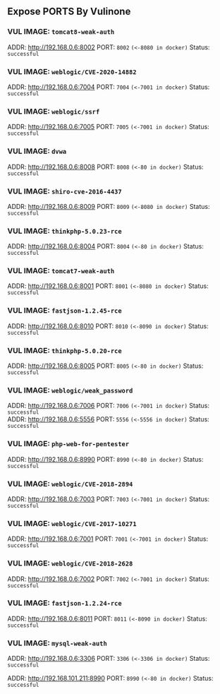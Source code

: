 ## Expose PORTS By Vulinone

### VUL IMAGE: `tomcat8-weak-auth`  
ADDR: <a href="http://192.168.0.6:8002">http://192.168.0.6:8002</a>  PORT: `8002` `(<-8080 in docker)` Status: `successful`  

### VUL IMAGE: `weblogic/CVE-2020-14882`  
ADDR: <a href="http://192.168.0.6:7004">http://192.168.0.6:7004</a>  PORT: `7004` `(<-7001 in docker)` Status: `successful`  

### VUL IMAGE: `weblogic/ssrf`  
ADDR: <a href="http://192.168.0.6:7005">http://192.168.0.6:7005</a>  PORT: `7005` `(<-7001 in docker)` Status: `successful`  

### VUL IMAGE: `dvwa`  
ADDR: <a href="http://192.168.0.6:8008">http://192.168.0.6:8008</a>  PORT: `8008` `(<-80 in docker)` Status: `successful`  

### VUL IMAGE: `shiro-cve-2016-4437`  
ADDR: <a href="http://192.168.0.6:8009">http://192.168.0.6:8009</a>  PORT: `8009` `(<-8080 in docker)` Status: `successful`  

### VUL IMAGE: `thinkphp-5.0.23-rce`  
ADDR: <a href="http://192.168.0.6:8004">http://192.168.0.6:8004</a>  PORT: `8004` `(<-80 in docker)` Status: `successful`  

### VUL IMAGE: `tomcat7-weak-auth`  
ADDR: <a href="http://192.168.0.6:8001">http://192.168.0.6:8001</a>  PORT: `8001` `(<-8080 in docker)` Status: `successful`  

### VUL IMAGE: `fastjson-1.2.45-rce`  
ADDR: <a href="http://192.168.0.6:8010">http://192.168.0.6:8010</a>  PORT: `8010` `(<-8090 in docker)` Status: `successful`  

### VUL IMAGE: `thinkphp-5.0.20-rce`  
ADDR: <a href="http://192.168.0.6:8005">http://192.168.0.6:8005</a>  PORT: `8005` `(<-80 in docker)` Status: `successful`  

### VUL IMAGE: `weblogic/weak_password`  
ADDR: <a href="http://192.168.0.6:7006">http://192.168.0.6:7006</a>  PORT: `7006` `(<-7001 in docker)` Status: `successful`  
ADDR: <a href="http://192.168.0.6:5556">http://192.168.0.6:5556</a>  PORT: `5556` `(<-5556 in docker)` Status: `successful`  

### VUL IMAGE: `php-web-for-pentester`  
ADDR: <a href="http://192.168.0.6:8990">http://192.168.0.6:8990</a>  PORT: `8990` `(<-80 in docker)` Status: `successful`  

### VUL IMAGE: `weblogic/CVE-2018-2894`  
ADDR: <a href="http://192.168.0.6:7003">http://192.168.0.6:7003</a>  PORT: `7003` `(<-7001 in docker)` Status: `successful`  

### VUL IMAGE: `weblogic/CVE-2017-10271`  
ADDR: <a href="http://192.168.0.6:7001">http://192.168.0.6:7001</a>  PORT: `7001` `(<-7001 in docker)` Status: `successful`  

### VUL IMAGE: `weblogic/CVE-2018-2628`  
ADDR: <a href="http://192.168.0.6:7002">http://192.168.0.6:7002</a>  PORT: `7002` `(<-7001 in docker)` Status: `successful`  

### VUL IMAGE: `fastjson-1.2.24-rce`  
ADDR: <a href="http://192.168.0.6:8011">http://192.168.0.6:8011</a>  PORT: `8011` `(<-8090 in docker)` Status: `successful`  

### VUL IMAGE: `mysql-weak-auth`  
ADDR: <a href="http://192.168.0.6:3306">http://192.168.0.6:3306</a>  PORT: `3306` `(<-3306 in docker)` Status: `successful`  


ADDR: <a href="http://192.168.101.211:8990">http://192.168.101.211:8990</a>  PORT: `8990` `(<-80 in docker)` Status: `successful`  

